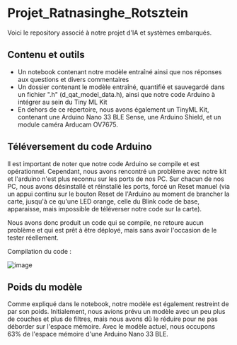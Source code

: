 # Projet_Ratnasinghe_Rotsztein

Voici le repository associé à notre projet d'IA et systèmes embarqués.

## Contenu et outils

- Un notebook contenant notre modèle entraîné ainsi que nos réponses aux questions et divers commentaires
- Un dossier contenant le modèle entraîné, quantifié et sauvegardé dans un fichier ".h" (d_qat_model_data.h), ainsi que notre code Arduino à intégrer au sein du Tiny ML Kit
- En dehors de ce répertoire, nous avons également un TinyML Kit, contenant une Arduino Nano 33 BLE Sense, une Arduino Shield, et un module caméra Arducam OV7675.

## Téléversement du code Arduino

Il est important de noter que notre code Arduino se compile et est opérationnel. Cependant, nous avons rencontré un problème avec notre kit et l'arduino n'est plus reconnu sur les ports de nos PC. Sur chacun de nos PC, nous avons désinstallé et réinstallé les ports, forcé un Reset manuel (via un appui continu sur le bouton Reset de l'Arduino au moment de brancher la carte, jusqu'à ce qu'une LED orange, celle du Blink code de base, apparaisse, mais impossible de téléverser notre code sur la carte).

Nous avons donc produit un code qui se compile, ne retoure aucun problème et qui est prêt à être déployé, mais sans avoir l'occasion de le tester réellement.

Compilation du code :

![image](https://user-images.githubusercontent.com/66918934/230586770-3ff4fc24-0de6-4319-aec9-3b19601b3483.png)

## Poids du modèle

Comme expliqué dans le notebook, notre modèle est également restreint de par son poids. Initialement, nous avions prévu un modèle avec un peu plus de couches et plus de filtres, mais nous avons dû le réduire pour ne pas déborder sur l'espace mémoire. Avec le modèle actuel, nous occupons 63% de l'espace mémoire d'une Arduino Nano 33 BLE.
